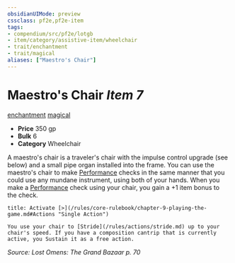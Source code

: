 ```yaml
---
obsidianUIMode: preview
cssclass: pf2e,pf2e-item
tags:
- compendium/src/pf2e/lotgb
- item/category/assistive-item/wheelchair
- trait/enchantment
- trait/magical
aliases: ["Maestro's Chair"]
---
```

# Maestro's Chair *Item 7*  
[enchantment](/rules/traits/enchantment.md)  [magical](/rules/traits/magical.md)  

- **Price** 350 gp
- **Bulk** 6
- **Category** Wheelchair

A maestro's chair is a traveler's chair with the impulse control upgrade (see below) and a small pipe organ installed into the frame. You can use the maestro's chair to make [Performance](/compendium/skills.md#Performance) checks in the same manner that you could use any mundane instrument, using both of your hands. When you make a [Performance](/compendium/skills.md#Performance) check using your chair, you gain a +1 item bonus to the check.

```ad-embed-ability
title: Activate [>](/rules/core-rulebook/chapter-9-playing-the-game.md#Actions "Single Action")

You use your chair to [Stride](/rules/actions/stride.md) up to your chair's speed. If you have a composition cantrip that is currently active, you Sustain it as a free action.
```

*Source: Lost Omens: The Grand Bazaar p. 70*